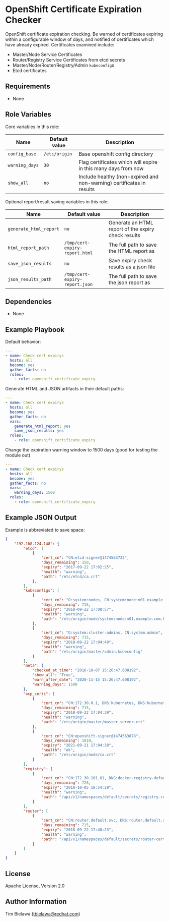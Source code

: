 OpenShift Certificate Expiration Checker
========================================

OpenShift certificate expiration checking. Be warned of certificates
expiring within a configurable window of days, and notified of
certificates which have already expired. Certificates examined
include:

* Master/Node Service Certificates
* Router/Registry Service Certificates from etcd secrets
* Master/Node/Router/Registry/Admin `kubeconfig`s
* Etcd certificates



Requirements
------------

* None


Role Variables
--------------

Core variables in this role:

| Name                     | Default value                  | Description                                                           |
|--------------------------|--------------------------------|-----------------------------------------------------------------------|
| `config_base`            | `/etc/origin`                  | Base openshift config directory                                       |
| `warning_days`           | `30`                           | Flag certificates which will expire in this many days from now        |
| `show_all`               | `no`                           | Include healthy (non-expired and non-warning) certificates in results |

Optional report/result saving variables in this role:

| Name                     | Default value                  | Description                                                           |
|--------------------------|--------------------------------|-----------------------------------------------------------------------|
| `generate_html_report`   | `no`                           | Generate an HTML report of the expiry check results                   |
| `html_report_path`       | `/tmp/cert-expiry-report.html` | The full path to save the HTML report as                              |
| `save_json_results`      | `no`                           | Save expiry check results as a json file                              |
| `json_results_path`      | `/tmp/cert-expiry-report.json` | The full path to save the json report as                              |


Dependencies
------------

* None

Example Playbook
----------------

Default behavior:

```yaml
---
- name: Check cert expirys
  hosts: all
  become: yes
  gather_facts: no
  roles:
    - role: openshift_certificate_expiry
```

Generate HTML and JSON artifacts in their default paths:

```yaml
---
- name: Check cert expirys
  hosts: all
  become: yes
  gather_facts: no
  vars:
    generate_html_report: yes
    save_json_results: yes
  roles:
    - role: openshift_certificate_expiry
```

Change the expiration warning window to 1500 days (good for testing
the module out)

```yaml
---
- name: Check cert expirys
  hosts: all
  become: yes
  gather_facts: no
  vars:
    warning_days: 1500
  roles:
    - role: openshift_certificate_expiry
```


Example JSON Output
-------------------

Example is abbreviated to save space:

```json
{
    "192.168.124.148": {
        "etcd": [
            {
                "cert_cn": "CN:etcd-signer@1474563722",
                "days_remaining": 350,
                "expiry": "2017-09-22 17:02:25",
                "health": "warning",
                "path": "/etc/etcd/ca.crt"
            },
        ],
        "kubeconfigs": [
            {
                "cert_cn": "O:system:nodes, CN:system:node:m01.example.com",
                "days_remaining": 715,
                "expiry": "2018-09-22 17:08:57",
                "health": "warning",
                "path": "/etc/origin/node/system:node:m01.example.com.kubeconfig"
            },
            {
                "cert_cn": "O:system:cluster-admins, CN:system:admin",
                "days_remaining": 715,
                "expiry": "2018-09-22 17:04:40",
                "health": "warning",
                "path": "/etc/origin/master/admin.kubeconfig"
            }
        ],
        "meta": {
            "checked_at_time": "2016-10-07 15:26:47.608192",
            "show_all": "True",
            "warn_after_date": "2020-11-15 15:26:47.608192",
            "warning_days": 1500
        },
        "ocp_certs": [
            {
                "cert_cn": "CN:172.30.0.1, DNS:kubernetes, DNS:kubernetes.default, DNS:kubernetes.default.svc, DNS:kubernetes.default.svc.cluster.local, DNS:m01.example.com, DNS:openshift, DNS:openshift.default, DNS:openshift.default.svc, DNS:openshift.default.svc.cluster.local, DNS:172.30.0.1, DNS:192.168.124.148, IP Address:172.30.0.1, IP Address:192.168.124.148",
                "days_remaining": 715,
                "expiry": "2018-09-22 17:04:39",
                "health": "warning",
                "path": "/etc/origin/master/master.server.crt"
            },
            {
                "cert_cn": "CN:openshift-signer@1474563878",
                "days_remaining": 1810,
                "expiry": "2021-09-21 17:04:38",
                "health": "ok",
                "path": "/etc/origin/node/ca.crt"
            }
        ],
        "registry": [
            {
                "cert_cn": "CN:172.30.101.81, DNS:docker-registry-default.router.default.svc.cluster.local, DNS:docker-registry.default.svc.cluster.local, DNS:172.30.101.81, IP Address:172.30.101.81",
                "days_remaining": 728,
                "expiry": "2018-10-05 18:54:29",
                "health": "warning",
                "path": "/api/v1/namespaces/default/secrets/registry-certificates"
            }
        ],
        "router": [
            {
                "cert_cn": "CN:router.default.svc, DNS:router.default.svc, DNS:router.default.svc.cluster.local",
                "days_remaining": 715,
                "expiry": "2018-09-22 17:48:23",
                "health": "warning",
                "path": "/api/v1/namespaces/default/secrets/router-certs"
            }
        ]
    }
}
```



License
-------

Apache License, Version 2.0

Author Information
------------------

Tim Bielawa (tbielawa@redhat.com)
